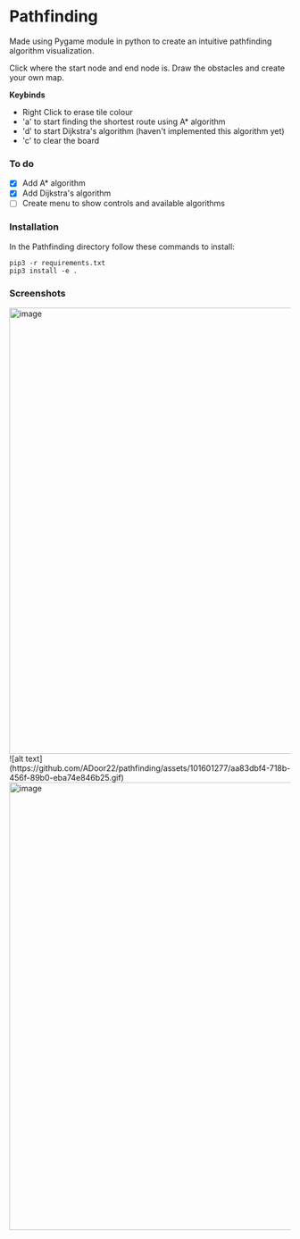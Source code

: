 # Pathfinding

Made using Pygame module in python to create an intuitive pathfinding algorithm visualization.

Click where the start node and end node is. Draw the obstacles and create your own map.

**Keybinds** 

- Right Click to erase tile colour
- 'a' to start finding the shortest route using A* algorithm
- 'd' to start Dijkstra's algorithm (haven't implemented this algorithm yet)
- 'c' to clear the board

### To do 
- [x] Add A* algorithm
- [x] Add Dijkstra's algorithm
- [ ] Create menu to show controls and available algorithms

### Installation
In the Pathfinding directory follow these commands to install:
    
    pip3 -r requirements.txt
    pip3 install -e .

### Screenshots
<img width="799" alt="image" src="https://github.com/ADoor22/pathfinding/assets/101601277/49da808d-771c-4124-9c73-0ecaa23bb724">
![alt text](https://github.com/ADoor22/pathfinding/assets/101601277/aa83dbf4-718b-456f-89b0-eba74e846b25.gif)

<img width="802" alt="image" src="https://github.com/ADoor22/pathfinding/assets/101601277/a59d91f9-e8c5-4db9-a7d8-73e4d621b22c">
